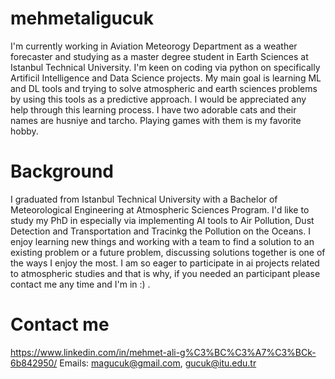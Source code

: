 # mehmetaligucuk
I'm currently working in Aviation Meteorogy Department as a weather forecaster and studying as a master degree student in Earth Sciences at Istanbul Technical University.
I'm keen on coding via python on specifically Artificil Intelligence and Data Science projects.
My main goal is learning ML and DL tools and trying to solve atmospheric and earth sciences problems by using this tools  as a predictive approach.
I would be appreciated any help through this learning process.
I have two adorable cats and their names are husniye and tarcho. Playing games with them is my favorite hobby.

# Background 

I graduated from Istanbul Technical University with a Bachelor of Meteorological Engineering at Atmospheric Sciences Program. I'd like to study my PhD in especially via implementing AI tools to Air Pollution, Dust Detection and Transportation and Tracinkg the Pollution on the Oceans.
I enjoy learning new things and working with a team to find a solution to an existing problem or a future problem, discussing solutions together is one of the ways I enjoy the most.
I am so eager to participate in ai projects related to atmospheric studies and that is why, if you needed an participant please contact me any time and I'm in :) .

# Contact me
https://www.linkedin.com/in/mehmet-ali-g%C3%BC%C3%A7%C3%BCk-6b842950/
Emails: magucuk@gmail.com, gucuk@itu.edu.tr
